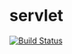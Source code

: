 # servlet
[![Build Status](https://travis-ci.org/zykyjjc/servlet.svg?branch=master)](https://travis-ci.org/zykyjjc/servlet)
